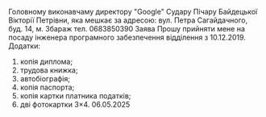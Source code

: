 Головному виконавчаму директору "Google"
Судару Пічару
Байдецької Вікторії Петрівни,
яка мешкає за адресою:
вул. Петра Сагайдачного, буд. 14, м. Збараж 
тел. 0683850390
Заява
Прошу прийняти мене на посаду інженера програмного забезпечення 
відділення з 10.12.2019.
Додатки:
1) копія диплома;
2) трудова книжка;
3) автобіографія;
4) копія паспорта;
5) копія картки платника податків;
6) дві фотокартки 3×4.
06.05.2025